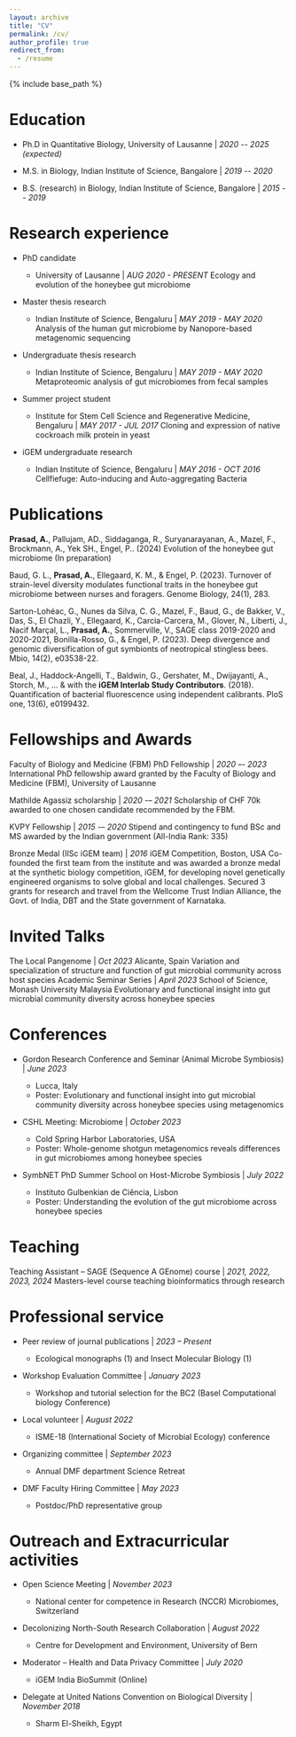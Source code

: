 ```yaml
---
layout: archive
title: "CV"
permalink: /cv/
author_profile: true
redirect_from:
  - /resume
---
```


{% include base_path %}

Education
======

* Ph.D in Quantitative Biology, University of Lausanne | _2020 -- 2025 (expected)_

* M.S. in Biology, Indian Institute of Science, Bangalore | _2019 -- 2020_

* B.S. (research) in Biology, Indian Institute of Science, Bangalore | _2015 -- 2019_

Research experience
======
* PhD candidate
  * University of Lausanne | _AUG 2020 - PRESENT_
Ecology and evolution of the honeybee gut microbiome
* Master thesis research
  * Indian Institute of Science, Bengaluru | _MAY 2019 - MAY 2020_
Analysis of the human gut microbiome by Nanopore-based metagenomic sequencing

* Undergraduate thesis research
  * Indian Institute of Science, Bengaluru | _MAY 2019 - MAY 2020_
Metaproteomic analysis of gut microbiomes from fecal samples

* Summer project student
  * Institute for Stem Cell Science and Regenerative Medicine, Bengaluru | _MAY 2017 - JUL 2017_
Cloning and expression of native cockroach milk protein in yeast
  
* iGEM undergraduate research
  * Indian Institute of Science, Bengaluru | _MAY 2016 - OCT 2016_
Cellfiefuge: Auto-inducing and Auto-aggregating Bacteria

Publications
======

**Prasad, A.**, Pallujam, AD., Siddaganga, R., Suryanarayanan, A., Mazel, F., Brockmann, A., Yek SH., Engel, P.. (2024) Evolution of the honeybee gut microbiome (In preparation)

Baud, G. L., **Prasad, A.**, Ellegaard, K. M., & Engel, P. (2023). Turnover of strain-level diversity modulates functional traits in the honeybee gut microbiome between nurses and foragers. Genome Biology, 24(1), 283.

Sarton-Lohéac, G., Nunes da Silva, C. G., Mazel, F., Baud, G., de Bakker, V., Das, S., El Chazli, Y., Ellegaard, K., Carcia-Carcera, M., Glover, N., Liberti, J., Nacif Marçal, L., **Prasad, A.**, Sommerville, V., SAGE class 2019-2020 and 2020-2021, Bonilla-Rosso, G., & Engel, P. (2023). Deep divergence and genomic diversification of gut symbionts of neotropical stingless bees. Mbio, 14(2), e03538-22.

Beal, J., Haddock-Angelli, T., Baldwin, G., Gershater, M., Dwijayanti, A., Storch, M., ... & with the **iGEM Interlab Study Contributors**. (2018). Quantification of bacterial fluorescence using independent calibrants. PloS one, 13(6), e0199432.

Fellowships and Awards
======

Faculty of Biology and Medicine (FBM) PhD Fellowship | _2020 –- 2023_
  International PhD fellowship award granted by the Faculty of Biology and Medicine (FBM), University of Lausanne

Mathilde Agassiz scholarship | _2020 -– 2021_
  Scholarship of CHF 70k awarded to one chosen candidate recommended by the FBM.

KVPY Fellowship | _2015 -– 2020_
  Stipend and contingency to fund BSc and MS awarded by the Indian government (All-India Rank: 335)

Bronze Medal (IISc iGEM team) | _2016_
  iGEM Competition, Boston, USA
  Co-founded the first team from the institute and was awarded a bronze medal at the synthetic biology competition, iGEM, for developing novel genetically engineered organisms to solve global and local challenges. Secured 3 grants for research and travel from the Wellcome Trust Indian Alliance, the Govt. of India, DBT and the State government of Karnataka.
  
Invited Talks
======
The Local Pangenome | _Oct 2023_
Alicante, Spain
  Variation and specialization of structure and function of gut microbial community across host species
Academic Seminar Series | _April 2023_
School of Science, Monash University Malaysia
  Evolutionary and functional insight into gut microbial community diversity across honeybee species

Conferences
======

* Gordon Research Conference and Seminar (Animal Microbe Symbiosis) | _June 2023_
  * Lucca, Italy
  * Poster: Evolutionary and functional insight into gut microbial community diversity across honeybee species using metagenomics

* CSHL Meeting: Microbiome | _October 2023_
  * Cold Spring Harbor Laboratories, USA
  * Poster: Whole-genome shotgun metagenomics reveals differences in gut microbiomes among honeybee species

* SymbNET PhD Summer School on Host-Microbe Symbiosis | _July 2022_
  * Instituto Gulbenkian de Ciência, Lisbon
  * Poster: Understanding the evolution of the gut microbiome across honeybee species

Teaching
======
Teaching Assistant – SAGE (Sequence A GEnome) course | _2021, 2022, 2023, 2024_
  Masters-level course teaching bioinformatics through research

Professional service
======
* Peer review of journal publications | _2023 – Present_
  * Ecological monographs (1) and Insect Molecular Biology (1)

* Workshop Evaluation Committee | _January 2023_
  * Workshop and tutorial selection for the BC2 (Basel Computational biology Conference)

* Local volunteer | _August 2022_
  * ISME-18 (International Society of Microbial Ecology) conference

* Organizing committee | _September 2023_
  * Annual DMF department Science Retreat

* DMF Faculty Hiring Committee | _May 2023_
  * Postdoc/PhD representative group

Outreach and Extracurricular activities
======

* Open Science Meeting | _November 2023_
  * National center for competence in Research (NCCR) Microbiomes, Switzerland

* Decolonizing North-South Research Collaboration | _August 2022_
  * Centre for Development and Environment, University of Bern

* Moderator – Health and Data Privacy Committee  | _July 2020_
  * iGEM India BioSummit (Online)

* Delegate at United Nations Convention on Biological Diversity | _November 2018_
  * Sharm El-Sheikh, Egypt